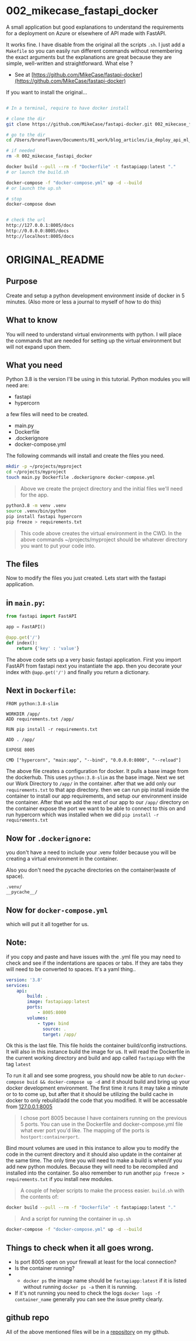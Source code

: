 # 002_mikecase_fastapi_docker

A small application but good explanations to understand the requirements for a deployment on Azure or elsewhere of API made with FastAPI.

It works fine. I have disable from the original all the scripts `.sh`. I just add a `Makefile` so you can easily run different commands without remembering the exact arguments but the explanations are great because they are simple, well-written and straightforward. What else ?

- See at [https://github.com/MikeCase/fastapi-docker](https://github.com/MikeCase/fastapi-docker)


If you want to install the original...

```bash

# In a terminal, require to have docker install

# clone the dir
git clone https://github.com/MikeCase/fastapi-docker.git 002_mikecase_fastapi_docker

# go to the dir
cd /Users/brunoflaven/Documents/01_work/blog_articles/ia_deploy_api_ml_architecture/advanced_docker_compose_fastapi/002_mikecase_fastapi_docker/

# if needed
rm -R 002_mikecase_fastapi_docker

docker build --pull --rm -f "Dockerfile" -t fastapiapp:latest "."
# or launch the build.sh

docker-compose -f "docker-compose.yml" up -d --build
# or launch the up.sh

# stop
docker-compose down


# check the url
http://127.0.0.1:8005/docs
http://0.0.0.0:8005/docs
http://localhost:8005/docs
```

# ORIGINAL_README

## Purpose
Create and setup a python development environment inside of docker in 5 minutes. (Also more or less a journal to myself of how to do this)

## What to know
You will need to understand virtual environments with python. I will place the commands that are needed for setting up the virtual environment but will not expand upon them. 

## What you need
Python 3.8 is the version I'll be using in this tutorial.
Python modules you will need are:
- fastapi
- hypercorn

a few files will need to be created.
- main.py
- Dockerfile
- .dockerignore
- docker-compose.yml

The following commands will install and create the files you need.

```sh
mkdir -p ~/projects/myproject
cd ~/projects/myproject
touch main.py Dockerfile .dockerignore docker-compose.yml
```
>Above we create the project directory and the initial files we'll need for the app.
```sh
python3.8 -m venv .venv
source .venv/bin/python
pip install fastapi hypercorn
pip freeze > requirements.txt
```
>This code above creates the virtual environment in the CWD.
In the above commands ~/projects/myproject should be whatever directory you want to put your code into. 

## The files
Now to modify the files you just created. Lets start with the fastapi application. 

## in `main.py`:

```python
from fastapi import FastAPI

app = FastAPI()

@app.get('/')
def index():
    return {'key' : 'value'}
```
The above code sets up a very basic fastapi application. 
First you import FastAPI from fastapi
next you instantiate the app.
then you decorate your index with `@app.get('/')`
and finally you return a dictionary. 

## Next in `Dockerfile`:

```docker
FROM python:3.8-slim

WORKDIR /app/
ADD requirements.txt /app/

RUN pip install -r requirements.txt

ADD . /app/

EXPOSE 8005

CMD ["hypercorn", "main:app", "--bind", "0.0.0.0:8000", "--reload"]

```
The above file creates a configuration for docker. It pulls a base image from the dockerhub. This uses `python:3.8-slim` as the base image. Next we set our Work Directory to `/app/` in the container. 
after that we add only our `requirements.txt` to that app directory. then we can run pip install inside the container to install our app requirements, and setup our environment inside the container. After that we add the rest of our app to our `/app/` directory on the container expose the port we want to be able to connect to this on and run hypercorn which was installed when we did `pip install -r requirements.txt` 

## Now for `.dockerignore`:

you don't have a need to include your .venv folder because you will be creating a virtual environment in the container. 

Also you don't need the pycache directories on the container(waste of space).
```
.venv/
__pycache__/
```

## Now for `docker-compose.yml`
which will put it all together for us. 

## Note:
if you copy and paste and have issues with the .yml file you may need to check and see if the indentations are spaces or tabs. If they are tabs they will need to be converted to spaces. 
It's a yaml thing..

```yaml
version: '3.8'
services:
    api:
        build: .
        image: fastapiapp:latest
        ports:
            - 8005:8000
        volumes:
            - type: bind
              source: .
              target: /app/
```

Ok this is the last file. This file holds the container build/config instructions. It will also in this instance build the image for us. It will read the Dockerfile in the current working directory and build and app called `fastapiapp` with the tag `latest`

To run it all and see some progress, you should now be able to run `docker-compose buid && docker-compose up -d` and it should build and bring up your docker development environment. The first time it runs it may take a minute or to to come up, but after that it should be utilizing the build cache in docker to only rebuild/add the code that you modified. It will be accessable from [127.0.0.1:8005](http://127.0.0.1:8005)

> I chose port 8005 because I have containers running on the previous 5 ports. You can use in the Dockerfile and docker-compose.yml file what ever port you'd like. The mapping of the ports is `hostport:containerport`.

Bind mount volumes are used in this instance to allow you to modify the code in the current directory and it should also update in the container at the same time. The only time you will need to make a build is when/if you add new python modules. Because they will need to be recompiled and installed into the container. So also remember to run another `pip freeze > requirements.txt` if you install new modules. 

> A couple of helper scripts to make the process easier. 
`build.sh`
with the contents of:
```sh
docker build --pull --rm -f "Dockerfile" -t fastapiapp:latest "."
```
> And a script for running the container in `up.sh`
```sh
docker-compose -f "docker-compose.yml" up -d --build
```

## Things to check when it all goes wrong.
- Is port 8005 open on your firewall at least for the local connection? 
- Is the container running? 
- - `docker ps` the image name should be `fastapiapp:latest` if it is listed without running `docker ps -a` then it is running.
- If it's not running you need to check the logs `docker logs -f container_name` generally you can see the issue pretty clearly. 


## github repo
All of the above mentioned files will be in a [repository](https://github.com/MikeCase/fastapi-docker) on my github.

